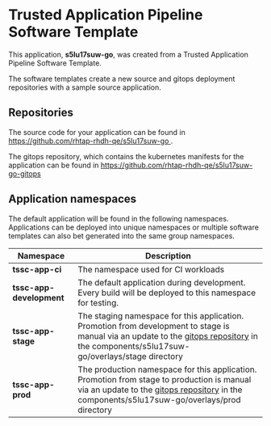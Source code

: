 # Trusted Application Pipeline Software Template

This application, **s5lu17suw-go**, was created from a Trusted Application Pipeline Software Template.

The software templates create a new source and gitops deployment repositories with a sample source application. 

## Repositories

The source code for your application can be found in [https://github.com/rhtap-rhdh-qe/s5lu17suw-go ](https://github.com/rhtap-rhdh-qe/s5lu17suw-go ).
 
The gitops repository, which contains the kubernetes manifests for the application can be found in 
[https://github.com/rhtap-rhdh-qe/s5lu17suw-go-gitops ](https://github.com/rhtap-rhdh-qe/s5lu17suw-go-gitops ) 

## Application namespaces 

The default application will be found in the following namespaces. Applications can be deployed into unique namespaces or multiple software templates can also bet generated into the same group namespaces.  

|  Namespace   |  Description   |  
| -------- | -------- |
| **tssc-app-ci** | The namespace used for CI workloads |
| **tssc-app-development** | The default application during development. Every build will be deployed to this namespace for testing. |
| **tssc-app-stage** | The staging namespace for this application. Promotion from development to stage is manual via an update to the [gitops repository](https://github.com/rhtap-rhdh-qe/s5lu17suw-go-gitops ) in the components/s5lu17suw-go/overlays/stage directory |
| **tssc-app-prod** | The production namespace for this application. Promotion from stage to production is manual via an update to the [gitops repository](https://github.com/rhtap-rhdh-qe/s5lu17suw-go-gitops ) in the components/s5lu17suw-go/overlays/prod directory |